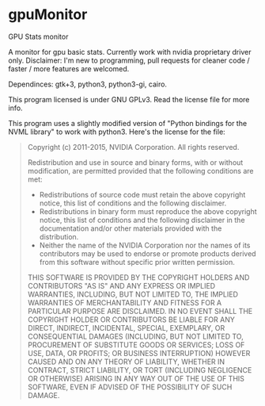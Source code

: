 # gpuMonitor
GPU Stats monitor

A monitor for gpu basic stats. Currently work with nvidia proprietary driver only. Disclaimer: I'm new to programming, pull requests for cleaner code / faster / more features are welcomed.

Dependinces:
gtk+3, python3, python3-gi, cairo.

This program licensed is under GNU GPLv3. Read the license file for more info.

This program uses a slightly modified version of "Python bindings for the NVML library" to work with python3.
Here's the license for the file:

>Copyright (c) 2011-2015, NVIDIA Corporation.  All rights reserved.
>
>Redistribution and use in source and binary forms, with or without
>modification, are permitted provided that the following conditions are met:
> 
>* Redistributions of source code must retain the above copyright notice,
>  this list of conditions and the following disclaimer.
>* Redistributions in binary form must reproduce the above copyright
>  notice, this list of conditions and the following disclaimer in the
>  documentation and/or other materials provided with the distribution.
>* Neither the name of the NVIDIA Corporation nor the names of its
>  contributors may be used to endorse or promote products derived from
>  this software without specific prior written permission.
>
>THIS SOFTWARE IS PROVIDED BY THE COPYRIGHT HOLDERS AND CONTRIBUTORS "AS IS"
>AND ANY EXPRESS OR IMPLIED WARRANTIES, INCLUDING, BUT NOT LIMITED TO, THE
>IMPLIED WARRANTIES OF MERCHANTABILITY AND FITNESS FOR A PARTICULAR PURPOSE
>ARE DISCLAIMED. IN NO EVENT SHALL THE COPYRIGHT HOLDER OR CONTRIBUTORS BE
>LIABLE FOR ANY DIRECT, INDIRECT, INCIDENTAL, SPECIAL, EXEMPLARY, OR
>CONSEQUENTIAL DAMAGES (INCLUDING, BUT NOT LIMITED TO, PROCUREMENT OF 
>SUBSTITUTE GOODS OR SERVICES; LOSS OF USE, DATA, OR PROFITS; OR BUSINESS 
>INTERRUPTION) HOWEVER CAUSED AND ON ANY THEORY OF LIABILITY, WHETHER IN
>CONTRACT, STRICT LIABILITY, OR TORT (INCLUDING NEGLIGENCE OR OTHERWISE) 
>ARISING IN ANY WAY OUT OF THE USE OF THIS SOFTWARE, EVEN IF ADVISED OF 
>THE POSSIBILITY OF SUCH DAMAGE.
